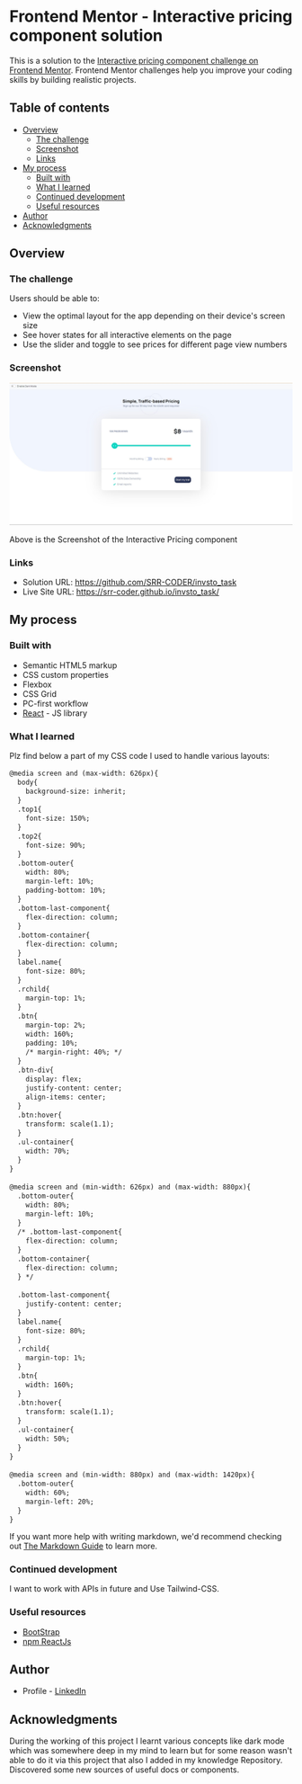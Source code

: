 # Frontend Mentor - Interactive pricing component solution

This is a solution to the [Interactive pricing component challenge on Frontend Mentor](https://www.frontendmentor.io/challenges/interactive-pricing-component-t0m8PIyY8). Frontend Mentor challenges help you improve your coding skills by building realistic projects. 

## Table of contents

- [Overview](#overview)
  - [The challenge](#the-challenge)
  - [Screenshot](#screenshot)
  - [Links](#links)
- [My process](#my-process)
  - [Built with](#built-with)
  - [What I learned](#what-i-learned)
  - [Continued development](#continued-development)
  - [Useful resources](#useful-resources)
- [Author](#author)
- [Acknowledgments](#acknowledgments)


## Overview

### The challenge

Users should be able to:

- View the optimal layout for the app depending on their device's screen size
- See hover states for all interactive elements on the page
- Use the slider and toggle to see prices for different page view numbers

### Screenshot

![ScreenShot](./Intern1.jpg)

Above is the Screenshot of the Interactive Pricing component


### Links

- Solution URL: https://github.com/SRR-CODER/invsto_task
- Live Site URL: https://srr-coder.github.io/invsto_task/

## My process

### Built with

- Semantic HTML5 markup
- CSS custom properties
- Flexbox
- CSS Grid
- PC-first workflow
- [React](https://reactjs.org/) - JS library

### What I learned
Plz find below a part of my CSS code I used to handle various layouts:


```
@media screen and (max-width: 626px){
  body{
    background-size: inherit;
  }
  .top1{
    font-size: 150%;
  }
  .top2{
    font-size: 90%;
  }
  .bottom-outer{
    width: 80%;
    margin-left: 10%;
    padding-bottom: 10%;
  }
  .bottom-last-component{
    flex-direction: column;
  }
  .bottom-container{
    flex-direction: column;
  }
  label.name{
    font-size: 80%;
  }
  .rchild{
    margin-top: 1%;
  }
  .btn{
    margin-top: 2%;
    width: 160%;
    padding: 10%;
    /* margin-right: 40%; */
  }
  .btn-div{
    display: flex;
    justify-content: center;
    align-items: center;
  }
  .btn:hover{
    transform: scale(1.1);
  }
  .ul-container{
    width: 70%;
  }
}

@media screen and (min-width: 626px) and (max-width: 880px){
  .bottom-outer{
    width: 80%;
    margin-left: 10%;
  }
  /* .bottom-last-component{
    flex-direction: column;
  }
  .bottom-container{
    flex-direction: column;
  } */

  .bottom-last-component{
    justify-content: center;
  }
  label.name{
    font-size: 80%;
  }
  .rchild{
    margin-top: 1%;
  }
  .btn{
    width: 160%;
  }
  .btn:hover{
    transform: scale(1.1);
  }
  .ul-container{
    width: 50%;
  }
}

@media screen and (min-width: 880px) and (max-width: 1420px){
  .bottom-outer{
    width: 60%;
    margin-left: 20%;
  }
}
```


If you want more help with writing markdown, we'd recommend checking out [The Markdown Guide](https://www.markdownguide.org/) to learn more.

### Continued development

I want to work with APIs in future and Use Tailwind-CSS.

### Useful resources

- [BootStrap](https://getbootstrap.com/)
- [npm ReactJs](https://www.npmjs.com/) 

## Author

- Profile - [LinkedIn](www.linkedin.com/in/srriiitk)

## Acknowledgments

During the working of this project I learnt various concepts like dark mode which was somewhere deep in my mind to learn but
for some reason wasn't able to do it via this project that also I added in my knowledge Repository. Discovered some new sources of 
useful docs or components.
